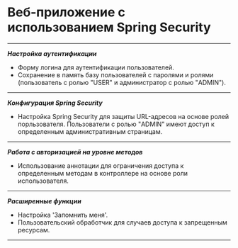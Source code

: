 <h1>Веб-приложение с использованием Spring Security</h1>

---
***Настройка аутентификации***
- Форму логина для аутентификации пользователей.
- Сохранение в память базу пользователей с паролями и ролями (пользователь с ролью "USER" и администратор с ролью "ADMIN").
---
***Конфигурация Spring Security***
- Настройка Spring Security для защиты URL-адресов на основе ролей порльзователя. Пользователи с ролью "ADMIN" имеют доступ к определенным административным страницам.
---
***Работа с авторизацией на уровне методов***
- Использование аннотации для ограничения доступа к определенным методам в контроллере на основе роли использователя.
---
***Расширенные функции***
- Настройка 'Запомнить меня'.
- Пользовательский обработчик для случаев доступа к запрещенным ресурсам.
---
